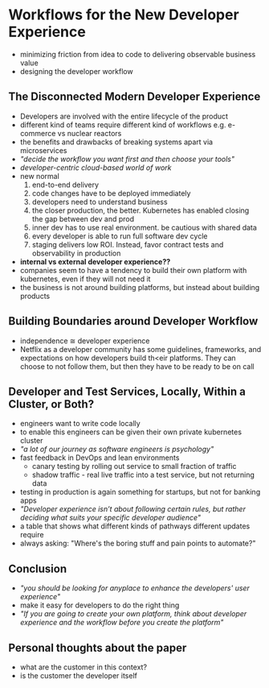 # Workflows for the New Developer Experience

- minimizing friction from idea to code to delivering observable business value
- designing the developer workflow

## The Disconnected Modern Developer Experience

- Developers are involved with the entire lifecycle of the product
- different kind of teams require different kind of workflows e.g. e-commerce vs nuclear reactors
- the benefits and drawbacks of breaking systems apart via microservices
- *"decide the workflow you want first and then choose your tools"*
- *developer-centric cloud-based world of work*
- new normal
  1. end-to-end delivery
  2. code changes have to be deployed immediately
  3. developers need to understand business
  4. the closer production, the better. Kubernetes has enabled closing the gap between dev and prod
  5. inner dev has to use real environment. be cautious with shared data
  6. every developer is able to run full software dev cycle
  7. staging delivers low ROI. Instead, favor contract tests and observability in production
- **internal vs external developer experience??**
- companies seem to have a tendency to build their own platform with kubernetes, even if they will not need it
- the business is not around building platforms, but instead about building products

## Building Boundaries around Developer Workflow

- independence ≅ developer experience
- Netflix as a developer community has some guidelines, frameworks, and expectations on how developers build th<eir platforms. They can choose to not follow them, but then they have to be ready to be on call

## Developer and Test Services, Locally, Within a Cluster, or Both?

- engineers want to write code locally
- to enable this engineers can be given their own private kubernetes cluster
- *"a lot of our journey as software engineers is psychology"*
- fast feedback in DevOps and lean environments
  - canary testing by rolling out service to small fraction of traffic
  - shadow traffic - real live traffic into a test service, but not returning data
- testing in production is again something for startups, but not for banking apps
- *"Developer experience isn’t about following certain rules, but rather deciding what suits your specific developer audience"*
- a table that shows what different kinds of pathways different updates require
- always asking: "Where's the boring stuff and pain points to automate?" 

## Conclusion

- *"you should be looking for anyplace to enhance the developers' user experience"*
- make it easy for developers to do the right thing
- *"If you are going to create your own platform, think about developer experience and the workflow before you create the platform"*

## Personal thoughts about the paper

- what are the customer in this context?
- is the customer the developer itself